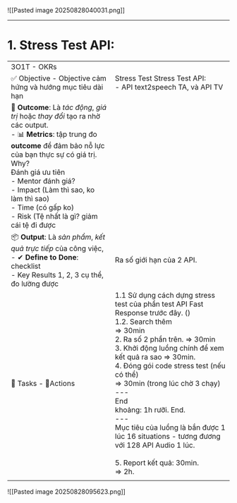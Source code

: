 ![[Pasted image 20250828040031.png]]




---

# 1. Stress Test API: 

|                                                                                                                                                                                                                                                                                                                                               |                                                                                                                                                                                                                                                                                                                                                                                                                                                                                                    |
| --------------------------------------------------------------------------------------------------------------------------------------------------------------------------------------------------------------------------------------------------------------------------------------------------------------------------------------------- | -------------------------------------------------------------------------------------------------------------------------------------------------------------------------------------------------------------------------------------------------------------------------------------------------------------------------------------------------------------------------------------------------------------------------------------------------------------------------------------------------- |
| 3O1T - OKRs                                                                                                                                                                                                                                                                                                                                   |                                                                                                                                                                                                                                                                                                                                                                                                                                                                                                    |
| ✅ Objective - Objective cảm hứng và hướng mục tiêu dài hạn                                                                                                                                                                                                                                                                                    | Stress Test Stress Test API:<br>- API text2speech TA, và API TV<br><br>                                                                                                                                                                                                                                                                                                                                                                                                                            |
| 🎯 **Outcome**: Là _tác động_, _giá trị_ hoặc _thay đổi_ tạo ra nhờ các output.<br>- 📊 **Metrics**: tập trung đo **outcome** để đảm bảo nỗ lực của bạn thực sự có giá trị.<br>Why?<br>Đánh giá ưu tiên <br>- Mentor đánh giá? <br>- Impact (Làm thì sao, ko làm thì sao)<br>- Time (có gấp ko)<br>- Risk (Tệ nhất là gì? giảm cái tệ đi được | <br>                                                                                                                                                                                                                                                                                                                                                                                                                                                                                               |
| 📦 **Output**: Là _sản phẩm_, _kết quả trực tiếp_ của công việc,<br>- ✔ **Define to Done**: checklist<br>- Key Results 1, 2, 3 cụ thể, đo lường được                                                                                                                                                                                          | Ra số giới hạn của 2 API.                                                                                                                                                                                                                                                                                                                                                                                                                                                                          |
| 🧩 Tasks - 🧩Actions                                                                                                                                                                                                                                                                                                                          | 1.1 Sử dụng cách dựng stress test của phần test API Fast Response trước đây.  ()<br>1.2. Search thêm  <br>=> 30min <br>2. Ra số 2 phần trên. => 30min <br>3. Khởi động luồng chính để xem kết quả ra sao => 30min. <br>4. Đóng gói code stress test (nếu có thể)<br>=> 30min (trong lúc chờ 3 chạy)<br>---<br>End <br>khoảng: 1h rưỡi. End. <br>---<br>Mục tiêu của luồng là bắn được 1 lúc 16 situations - tương đương với 128 API Audio 1 lúc. <br><br>5. Report kết quả: 30min. <br>=> 2h. <br> |
|                                                                                                                                                                                                                                                                                                                                               |                                                                                                                                                                                                                                                                                                                                                                                                                                                                                                    |


![[Pasted image 20250828095623.png]]